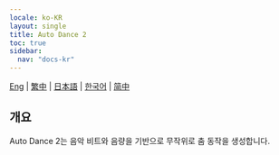 ```yaml
---
locale: ko-KR
layout: single
title: Auto Dance 2
toc: true
sidebar:
  nav: "docs-kr"
---
```

[Eng](/dancexr/features/autodance2) | [繁中](/tw/dancexr/features/autodance2) | [日本語](/jp/dancexr/features/autodance2) | [한국어](/kr/dancexr/features/autodance2) | [简中](/zh/dancexr/features/autodance2)


## 개요
Auto Dance 2는 음악 비트와 음량을 기반으로 무작위로 춤 동작을 생성합니다.